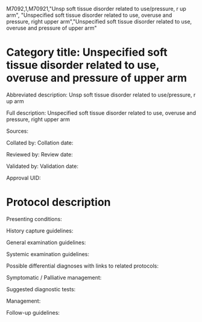 M7092,1,M70921,"Unsp soft tissue disorder related to use/pressure, r up arm", "Unspecified soft tissue disorder related to use, overuse and pressure, right upper arm","Unspecified soft tissue disorder related to use, overuse and pressure of upper arm"
# Category title: Unspecified soft tissue disorder related to use, overuse and pressure of upper arm

Abbreviated description: Unsp soft tissue disorder related to use/pressure, r up arm

Full description: Unspecified soft tissue disorder related to use, overuse and pressure, right upper arm

Sources:

Collated by:
Collation date:

Reviewed by:
Review date:

Validated by:
Validation date:

Approval UID:

# Protocol description

Presenting conditions:

History capture guidelines:

General examination guidelines:

Systemic examination guidelines:

Possible differential diagnoses with links to related protocols:

Symptomatic / Palliative management:

Suggested diagnostic tests:

Management:

Follow-up guidelines:
